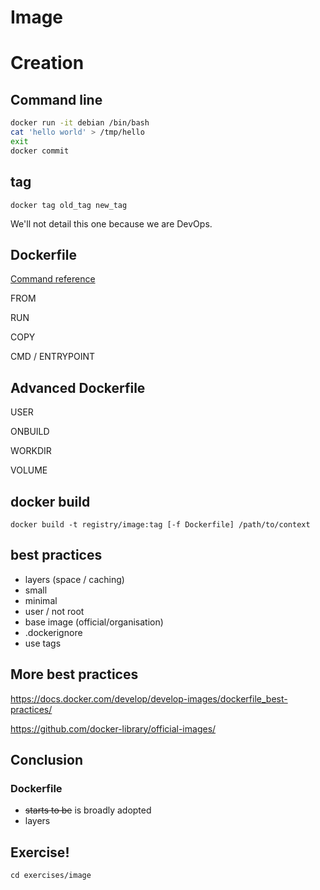 # Image



# Creation


## Command line

```bash
docker run -it debian /bin/bash
cat 'hello world' > /tmp/hello
exit
docker commit
```


## tag

```
docker tag old_tag new_tag
```


We'll not detail this one because we are DevOps.



## Dockerfile

[Command reference](https://docs.docker.com/engine/reference/builder/)

FROM

RUN

COPY

CMD / ENTRYPOINT


## Advanced Dockerfile

USER

ONBUILD

WORKDIR

VOLUME


## docker build

```
docker build -t registry/image:tag [-f Dockerfile] /path/to/context 
```


## best practices

- layers (space / caching)
- small
- minimal
- user / not root
- base image (official/organisation)
- .dockerignore
- use tags


## More best practices

https://docs.docker.com/develop/develop-images/dockerfile_best-practices/

https://github.com/docker-library/official-images/



## Conclusion


### Dockerfile

+ ~~starts to be~~ is broadly adopted
+ layers



## Exercise!

```
cd exercises/image
```
